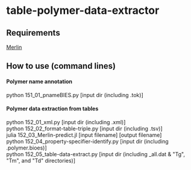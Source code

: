 # table-polymer-data-extractor


## Requirements
[Merlin](https://github.com/hshindo/Merlin.jl)


## How to use (command lines)
#### Polymer name annotation
python 151_01_pnameBIES.py [input dir (including .tok)]<br>
#### Polymer data extraction from tables
python 152_01_xml.py [input dir (including .xml)]<br>
python 152_02_format-table-triple.py [input dir (including .tsv)]<br>
julia 152_03_Merlin-predict.jl [input filename] [output filename]<br>
python 152_04_property-specifier-identify.py [input dir (including .polymer.bioes)]<br> 
python 152_05_table-data-extract.py [input dir (including _all.dat & "Tg", "Tm", and "Td" directories)]<br>
<br>


